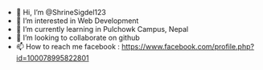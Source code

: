 - 👋 Hi, I’m @ShrineSigdel123
- 👀 I’m interested in Web Development
- 🌱 I’m currently learning in Pulchowk Campus, Nepal
- 💞️ I’m looking to collaborate on github
- 📫 How to reach me facebook : https://www.facebook.com/profile.php?id=100078995822801


<!---
ShrineSigdel123/ShrineSigdel123 is a ✨ special ✨ repository because its `README.md` (this file) appears on your GitHub profile.
You can click the Preview link to take a look at your changes.
--->
